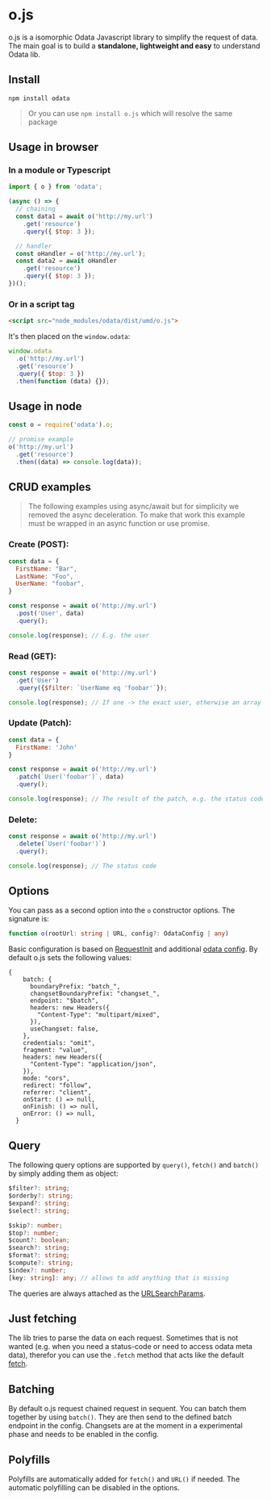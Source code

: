 # o.js

o.js is a isomorphic Odata Javascript library to simplify the request of data. The main goal is to build a **standalone, lightweight and easy** to understand Odata lib.

## Install

```
npm install odata
```

> Or you can use `npm install o.js` which will resolve the same package

## Usage in browser

### In a module or Typescript
```javascript
import { o } from 'odata';

(async () => {
  // chaining
  const data1 = await o('http://my.url')
    .get('resource')
    .query({ $top: 3 });

  // handler
  const oHandler = o('http://my.url');
  const data2 = await oHandler
    .get('resource')
    .query({ $top: 3 });
})();
```

### Or in a script tag
```html
<script src="node_modules/odata/dist/umd/o.js">
```

It's then placed on the `window.odata`: 
```javascript
window.odata
  .o('http://my.url')
  .get('resource')
  .query({ $top: 3 })
  .then(function (data) {});
```


## Usage in node
```javascript
const o = require('odata').o;

// promise example
o('http://my.url')
  .get('resource')
  .then((data) => console.log(data));
```

## CRUD examples
> The following examples using async/await but for simplicity we removed the async deceleration. To make that work this example must be wrapped in an async function or use promise.

### **C**reate (POST):
```javascript
const data = {
  FirstName: "Bar",
  LastName: "Foo",
  UserName: "foobar",
}

const response = await o('http://my.url')
  .post('User', data)
  .query(); 

console.log(response); // E.g. the user 
```

### **R**ead (GET):
```javascript
const response = await o('http://my.url')
  .get('User')
  .query({$filter: `UserName eq 'foobar'`}); 

console.log(response); // If one -> the exact user, otherwise an array of users
```

### **U**pdate (Patch):
```javascript
const data = {
  FirstName: 'John'
}

const response = await o('http://my.url')
  .patch(`User('foobar')`, data)
  .query(); 

console.log(response); // The result of the patch, e.g. the status code
```

### **D**elete:
```javascript
const response = await o('http://my.url')
  .delete(`User('foobar')`)
  .query(); 

console.log(response); // The status code
```


## Options
You can pass as a second option into the `o` constructor options. The signature is:
```typescript
function o(rootUrl: string | URL, config?: OdataConfig | any)
```
Basic configuration is based on [RequestInit](https://developer.mozilla.org/en-US/docs/Web/API/Request/Request) and additional [odata config](src/OdataConfig.ts). By default o.js sets the following values:
```
{
    batch: {
      boundaryPrefix: "batch_",
      changsetBoundaryPrefix: "changset_",
      endpoint: "$batch",
      headers: new Headers({
        "Content-Type": "multipart/mixed",
      }),
      useChangset: false,
    },
    credentials: "omit",
    fragment: "value",
    headers: new Headers({
      "Content-Type": "application/json",
    }),
    mode: "cors",
    redirect: "follow",
    referrer: "client",
    onStart: () => null,
    onFinish: () => null,
    onError: () => null,
  }
```

## Query
The following query options are supported by `query()`, `fetch()` and `batch()` by simply adding them as object:

```typescript
$filter?: string;
$orderby?: string;
$expand?: string;
$select?: string;

$skip?: number;
$top?: number;
$count?: boolean;
$search?: string;
$format?: string;
$compute?: string;
$index?: number;
[key: string]: any; // allows to add anything that is missing
```

The queries are always attached as the [URLSearchParams](https://developer.mozilla.org/en-US/docs/Web/API/URLSearchParams).

## Just fetching
The lib tries to parse the data on each request. Sometimes that is not wanted (e.g. when you need a status-code or need to access odata meta data), therefor you can use the `.fetch` method that acts like the default [fetch](https://developer.mozilla.org/en-US/docs/Web/API/Fetch_API).

## Batching
By default o.js request chained request in sequent. You can batch them together by using `batch()`. They are then send to the defined batch endpoint in the config. Changsets are at the moment in a experimental phase and needs to be enabled in the config.

## Polyfills
Polyfills are automatically added for `fetch()` and `URL()` if needed. The automatic polyfilling can be disabled in the options.
